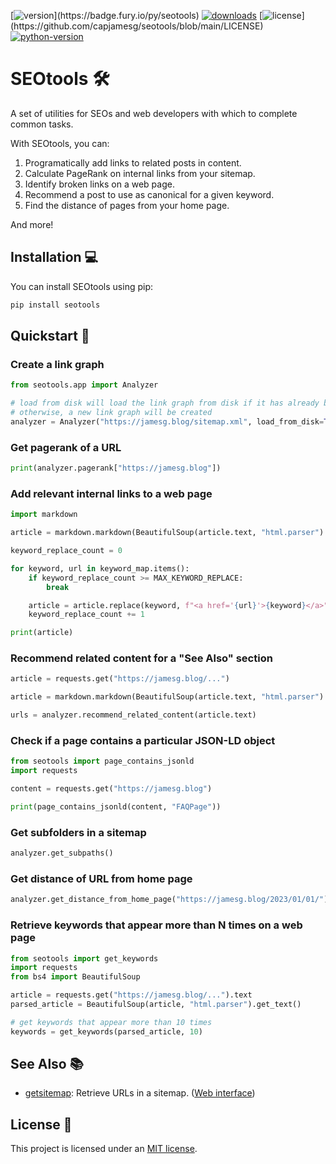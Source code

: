 [![version](https://badge.fury.io/py/seotools.svg?)](https://badge.fury.io/py/seotools)
[![downloads](https://img.shields.io/pypi/dm/seotools)](https://pypistats.org/packages/seotools)
[![license](https://img.shields.io/pypi/l/seotools?)](https://github.com/capjamesg/seotools/blob/main/LICENSE)
[![python-version](https://img.shields.io/pypi/pyversions/seotools)](https://badge.fury.io/py/mf2py)

# SEOtools 🛠️

A set of utilities for SEOs and web developers with which to complete common tasks.

With SEOtools, you can:

1. Programatically add links to related posts in content.
2. Calculate PageRank on internal links from your sitemap.
3. Identify broken links on a web page.
4. Recommend a post to use as canonical for a given keyword.
5. Find the distance of pages from your home page.

And more!

## Installation 💻

You can install SEOtools using pip:

```bash
pip install seotools
```

## Quickstart 🚀

### Create a link graph

```python
from seotools.app import Analyzer

# load from disk will load the link graph from disk if it has already been created
# otherwise, a new link graph will be created
analyzer = Analyzer("https://jamesg.blog/sitemap.xml", load_from_disk=True)
```

### Get pagerank of a URL

```python
print(analyzer.pagerank["https://jamesg.blog"])
```

### Add relevant internal links to a web page

```python
import markdown

article = markdown.markdown(BeautifulSoup(article.text, "html.parser").get_text())

keyword_replace_count = 0

for keyword, url in keyword_map.items():
    if keyword_replace_count >= MAX_KEYWORD_REPLACE:
        break

    article = article.replace(keyword, f"<a href='{url}'>{keyword}</a>", 1)
    keyword_replace_count += 1

print(article)
```

### Recommend related content for a "See Also" section

```python
article = requests.get("https://jamesg.blog/...")

article = markdown.markdown(BeautifulSoup(article.text, "html.parser").get_text())

urls = analyzer.recommend_related_content(article.text)
```

### Check if a page contains a particular JSON-LD object

```python
from seotools import page_contains_jsonld
import requests

content = requests.get("https://jamesg.blog")

print(page_contains_jsonld(content, "FAQPage"))
```

### Get subfolders in a sitemap

```python
analyzer.get_subpaths()
```

### Get distance of URL from home page

```python
analyzer.get_distance_from_home_page("https://jamesg.blog/2023/01/01/")
```

### Retrieve keywords that appear more than N times on a web page

```python
from seotools import get_keywords
import requests
from bs4 import BeautifulSoup

article = requests.get("https://jamesg.blog/...").text
parsed_article = BeautifulSoup(article, "html.parser").get_text()

# get keywords that appear more than 10 times
keywords = get_keywords(parsed_article, 10)
```

## See Also 📚

- [getsitemap](https://github.com/capjamesg/getsitemap): Retrieve URLs in a sitemap. ([Web interface](https://getsitemapurls.com))

## License 📝

This project is licensed under an [MIT license](https://github.com/capjamesg/SEOtools/blob/main/LICENSE).